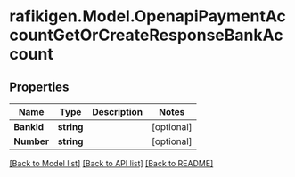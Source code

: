 # rafikigen.Model.OpenapiPaymentAccountGetOrCreateResponseBankAccount

## Properties

Name | Type | Description | Notes
------------ | ------------- | ------------- | -------------
**BankId** | **string** |  | [optional] 
**Number** | **string** |  | [optional] 

[[Back to Model list]](../README.md#documentation-for-models) [[Back to API list]](../README.md#documentation-for-api-endpoints) [[Back to README]](../README.md)

